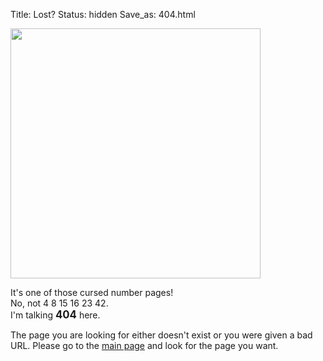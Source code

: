 Title: Lost?
Status: hidden
Save_as: 404.html


<IMG SRC="/images/lost.jpg" ALT="" WIDTH=400>


It's one of those cursed number pages!  
No, not 4 8 15 16 23 42.  
I'm talking <Big>**404**</Big> here.  


The page you are looking for either doesn't exist or you were given a bad URL.  Please go to the [main page]("/") and look for the page you want.


